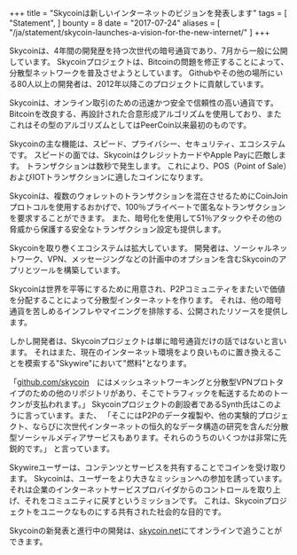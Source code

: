 +++
title = "Skycoinは新しいインターネットのビジョンを発表します"
tags = [
    "Statement",
]
bounty = 8
date = "2017-07-24"
aliases = [
	"/ja/statement/skycoin-launches-a-vision-for-the-new-internet/"
]
+++

Skycoinは、4年間の開発歴を持つ次世代の暗号通貨であり、7月から一般に公開しています。
Skycoinプロジェクトは、Bitcoinの問題を修正することによって、分散型ネットワークを普及させようとしています。
Githubやその他の場所にいる80人以上の開発者は、2012年以降このプロジェクトに貢献しています。

Skycoinは、オンライン取引のための迅速かつ安全で信頼性の高い通貨です。
Bitcoinを改良する、再設計された合意形成アルゴリズムを使用しており、またこれはその型のアルゴリズムとしてはPeerCoin以来最初のものです。

Skycoinの主な機能は、スピード、プライバシー、セキュリティ、エコシステムです。
スピードの面では、SkycoinはクレジットカードやApple Payに匹敵します。
トランザクションは数秒で発生します。
これにより、POS（Point of Sale）およびIOTトランザクションに適したコインになります。

Skycoinは、複数のウォレットのトランザクションを混在させるためにCoinJoinプロトコルを使用するおかげで、100％プライベートで匿名なトランザクションを要求することができます。
また、暗号化を使用して51％アタックやその他の脅威から保護する安全なトランザクション設定も提供します。

Skycoinを取り巻くエコシステムは拡大しています。
開発者は、ソーシャルネットワーク、VPN、メッセージングなどの計画中のオプションを含むSkycoinのアプリとツールを構築しています。

Skycoinは世界を平等にするために用意され、P2Pコミュニティをまたいで価値を分配することによって分散型インターネットを作ります。
それは、他の暗号通貨を苦しめるインフレやマイニングを排除する、公開されたリソースを提供します。

しかし開発者は、Skycoinプロジェクトは単に暗号通貨だけの話ではないと言います。
それはまた、現在のインターネット環境をより良いものに置き換えることを模索する"Skywire"において"燃料"となります。

「[github.com/skycoin](https://github.com/skycoin)　にはメッシュネットワーキングと分散型VPNプロトタイプのための他のリポジトリがあり、そこでトラフィックを転送するためのトークンが支払われます。」
Skycoinプロジェクトの創設者であるSynth氏はこのように言っています。また、
「そこにはP2Pのデータ複製や、他の実験的プロジェクト、ならびに次世代インターネットの恒久的なデータ構造の研究を含んだ分散型ソーシャルメディアサービスもあります。それらのうちのいくつかは非常に先鋭的です。」
と言っています。

Skywireユーザーは、コンテンツとサービスを共有することでコインを受け取ります。
Skycoinは、ユーザーをより大きなミッションへの参加を誘っています。
それは企業のインターネットサービスプロバイダからのコントロールを取り上げ、それをコミュニティに戻すというミッションです。
これは、Skycoinプロジェクトをユニークなものにする共有された社会的な目的です。

Skycoinの新発表と進行中の開発は、[skycoin.net](https://www.skycoin.net)にてオンラインで追うことができます。
